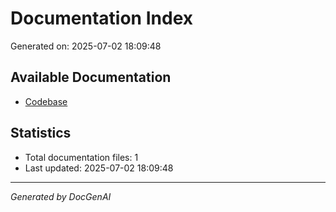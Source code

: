 # Documentation Index

Generated on: 2025-07-02 18:09:48

## Available Documentation

- [Codebase](./codebase_documentation.md)

## Statistics

- Total documentation files: 1
- Last updated: 2025-07-02 18:09:48

---

*Generated by DocGenAI*
